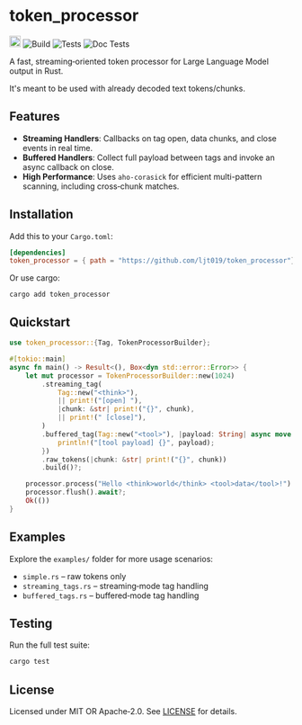 # token_processor

<!-- CI / Workflow Badges -->
[<img alt="crates.io" src="https://img.shields.io/crates/v/token_processor.svg?style=for-the-badge&color=fc8d62&logo=rust" height="20">](https://crates.io/crates/token_processor)
![Build](https://github.com/ljt019/token_processor/actions/workflows/build_and_release.yaml/badge.svg?branch=main)
![Tests](https://github.com/ljt019/token_processor/actions/workflows/tests.yaml/badge.svg?branch=main)
![Doc Tests](https://github.com/ljt019/token_processor/actions/workflows/doc_tests.yaml/badge.svg?branch=main)


A fast, streaming‐oriented token processor for Large Language Model output in Rust.

It's meant to be used with already decoded text tokens/chunks.

## Features

- **Streaming Handlers**: Callbacks on tag open, data chunks, and close events in real time.
- **Buffered Handlers**: Collect full payload between tags and invoke an async callback on close.
- **High Performance**: Uses `aho-corasick` for efficient multi-pattern scanning, including cross‐chunk matches.

## Installation

Add this to your `Cargo.toml`:
```toml
[dependencies]
token_processor = { path = "https://github.com/ljt019/token_processor"}
```

Or use cargo: 
```shell
cargo add token_processor
```

## Quickstart

```rust
use token_processor::{Tag, TokenProcessorBuilder};

#[tokio::main]
async fn main() -> Result<(), Box<dyn std::error::Error>> {
    let mut processor = TokenProcessorBuilder::new(1024)
        .streaming_tag(
            Tag::new("<think>"),
            || print!("[open] "),
            |chunk: &str| print!("{}", chunk),
            || print!(" [close]"),
        )
        .buffered_tag(Tag::new("<tool>"), |payload: String| async move {
            println!("[tool payload] {}", payload);
        })
        .raw_tokens(|chunk: &str| print!("{}", chunk))
        .build()?;

    processor.process("Hello <think>world</think> <tool>data</tool>!").await?;
    processor.flush().await?;
    Ok(())
}
```

## Examples

Explore the `examples/` folder for more usage scenarios:
- `simple.rs` – raw tokens only
- `streaming_tags.rs` – streaming‐mode tag handling
- `buffered_tags.rs` – buffered‐mode tag handling

## Testing

Run the full test suite:
```bash
cargo test
```

## License

Licensed under MIT OR Apache‐2.0. See [LICENSE](LICENSE) for details.